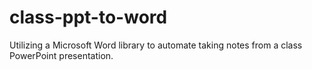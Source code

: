 # class-ppt-to-word
Utilizing a Microsoft Word library to automate taking notes from a class PowerPoint presentation.
